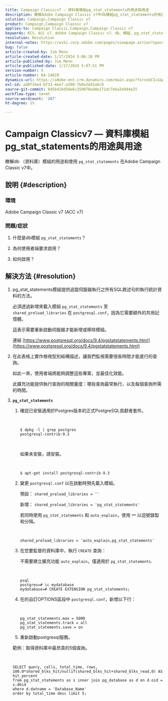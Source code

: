 ```yaml
---
title: Campaign Classicv7 — 資料庫模組pg_stat_statements的用途與用途
description: 瞭解Adobe Campaign Classic v7中db模組pg_stat_statements的用途和使用。
solution: Campaign,Campaign Classic v7
product: Campaign,Campaign Classic v7
applies-to: Campaign Classic,Campaign,Campaign Classic v7
keywords: KCS、ACC v7、Adobe Campaign Classic v7、db、模組、pg_stat_statement、FAQ、PostgreSQL、postgres
resolution: Resolution
internal-notes: https://wiki.corp.adobe.com/pages/viewpage.action?spaceKey=neolane&title=Database+performance+optimization+-+Identify+bottleneck+queries+with+execution+statistics#Databaseperformanceoptimization-Identifybottleneckquerieswithexecutionstatistics-pg_stat_statements
bug: false
article-created-by: Jim Menn
article-created-date: 1/17/2024 5:06:10 PM
article-published-by: Jim Menn
article-published-date: 1/17/2024 5:07:51 PM
version-number: 5
article-number: KA-14829
dynamics-url: https://adobe-ent.crm.dynamics.com/main.aspx?forceUCI=1&pagetype=entityrecord&etn=knowledgearticle&id=ceb6acb1-5ab5-ee11-a569-6045bd006268
exl-id: ad0f34e4-bf33-4eef-a290-7b0a3e92a6c9
source-git-commit: 845b416d58e6c359076edde171dc7e6a3d494e25
workflow-type: tm+mt
source-wordcount: '267'
ht-degree: 1%

---
```


# Campaign Classicv7 — 資料庫模組pg_stat_statements的用途與用途


瞭解db （資料庫）模組的用途和使用 `pg_stat_statements` 在Adobe Campaign Classic v7中。

## 說明 {#description}


### 環境

Adobe Campaign Classic v7 (ACC v7)



### 問題/症狀

1. 什麼是db模組 `pg_stat_statements`？

2. 為何使用者端要求啟用？

3. 如何啟用？


## 解決方法 {#resolution}


1. pg_stat_statements模組提供追蹤伺服器執行之所有SQL敘述句的執行統計資料的方法。


   必須透過新增來載入模組 `pg_stat_statements` 至 `shared_preload_libraries` 在 `postgresql.conf`，因為它需要額外的共用記憶體。


   這表示需要重新啟動伺服器才能新增或移除模組。


   連結 [https://www.postgresql.org/docs/9.4/pgstatstatements.html](https://www.postgresql.org/docs/9.4/pgstatstatements.html)
2. 在此表格上實作檢視型別結構描述，讓我們監視需要很長時間才能進行的查詢。


   如此一來，使用者端將能夠調整這些專案，並最佳化效能。


   此擴充功能提供執行查詢的相關量度：哪些查詢最常執行，以及每個查詢所需的時間。
3. <b>`pg_stat_statements`</b>

   1. 確認已安裝適用於Postgres版本的正式PostgreSQL貢獻者套件。


      <br>

      ```
      $ dpkg -l | grep postgres
      postgresql-contrib-9.3
      ```



      <br>

      如果未安裝，請安裝。


      <br>

      ```
      $ apt-get install postgresql-contrib-9.3
      ```




   2. 變更 `postgresql.conf` 以在啟動時預先載入模組。


      預設： `shared_preload_libraries = ''`


      新增： `shared_preload_libraries = 'pg_stat_statements'`


      若同時使用 `pg_stat_statements` 和 `auto_explain`，使用 <b>一</b> 以逗號錄製和分隔。


      <br>

      ```
      shared_preload_libraries = 'auto_explain,pg_stat_statements'
      ```




   3. 在您要監督的資料庫中，執行 `CREATE` 查詢：


      不需要建立擴充功能 `auto_explain`，僅適用於 `pg_stat_statements`.


      <br>

      ```
      psql
      postgres=# \c mydatabase
      mydatabase=# CREATE EXTENSION pg_stat_statements;
      ```




   4. 在的自訂OPTIONS區段中 `postgresql.conf`，新增以下行：


      <br>

      ```
      pg_stat_statements.max = 5000
      pg_stat_statements.track = all
      pg_stat_statements.save = on
      ```


   5. 重新啟動postgresql服務。



   範例：取得資料庫中最昂貴的5個查詢。


   <br>

   ```
   SELECT query, calls, total_time, rows, 100.0*shared_blks_hit/nullif(shared_blks_hit+shared_blks_read,0) AS hit_percent
   from pg_stat_statements as s inner join pg_database as d on d.oid = s.dbid
   where d.datname = 'Database_Name'
   order by total_time desc limit 5;
   ```
